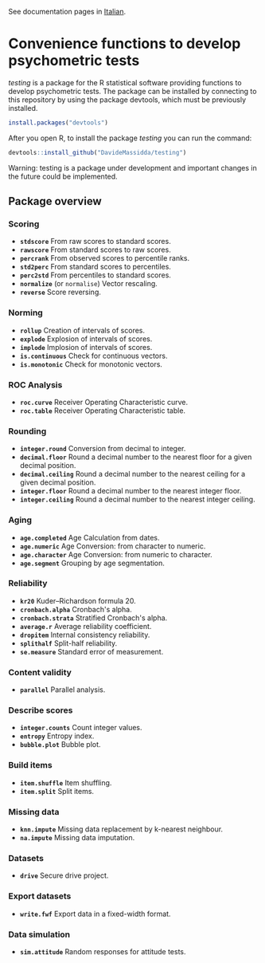 See documentation pages in [Italian](docs/it/index.md).

# Convenience functions to develop psychometric tests

_testing_ is a package for the R statistical software providing functions to develop psychometric tests. The package can be installed by connecting to this repository by using the package devtools, which must be previously installed.

``` r
install.packages("devtools")
```

After you open R, to install the package _testing_ you can run the command:

```r
devtools::install_github("DavideMassidda/testing")
```

Warning: testing is a package under development and important changes in the future could be implemented.

## Package overview

### Scoring
* **`stdscore`** From raw scores to standard scores.
* **`rawscore`** From standard scores to raw scores.
* **`percrank`** From observed scores to percentile ranks.
* **`std2perc`** From standard scores to percentiles.
* **`perc2std`** From percentiles to standard scores.
* **`normalize`** (or `normalise`) Vector rescaling.
* **`reverse`** Score reversing.

### Norming
* **`rollup`** Creation of intervals of scores.
* **`explode`** Explosion of intervals of scores.
* **`implode`** Implosion of intervals of scores.
* **`is.continuous`** Check for continuous vectors.
* **`is.monotonic`** Check for monotonic vectors.

### ROC Analysis
* **`roc.curve`** Receiver Operating Characteristic curve.
* **`roc.table`** Receiver Operating Characteristic table.

### Rounding
* **`integer.round`** Conversion from decimal to integer.
* **`decimal.floor`** Round a decimal number to the nearest floor for a given decimal position.
* **`decimal.ceiling`** Round a decimal number to the nearest ceiling for a given decimal position.
* **`integer.floor`** Round a decimal number to the nearest integer floor.
* **`integer.ceiling`** Round a decimal number to the nearest integer ceiling.

### Aging
* **`age.completed`** Age Calculation from dates.
* **`age.numeric`** Age Conversion: from character to numeric.
* **`age.character`** Age Conversion: from numeric to character.
* **`age.segment`** Grouping by age segmentation.

### Reliability
* **`kr20`** Kuder–Richardson formula 20.
* **`cronbach.alpha`** Cronbach's alpha.
* **`cronbach.strata`** Stratified Cronbach's alpha.
* **`average.r`** Average reliability coefficient.
* **`dropitem`** Internal consistency reliability.
* **`splithalf`** Split-half reliability.
* **`se.measure`** Standard error of measurement.

### Content validity
* **`parallel`** Parallel analysis.

### Describe scores
* **`integer.counts`** Count integer values.
* **`entropy`** Entropy index.
* **`bubble.plot`** Bubble plot.

### Build items
* **`item.shuffle`** Item shuffling.
* **`item.split`** Split items.

### Missing data
* **`knn.impute`** Missing data replacement by k-nearest neighbour.
* **`na.impute`** Missing data imputation.

### Datasets
* **`drive`** Secure drive project.

### Export datasets
* **`write.fwf`** Export data in a fixed-width format.

### Data simulation
* **`sim.attitude`** Random responses for attitude tests.
